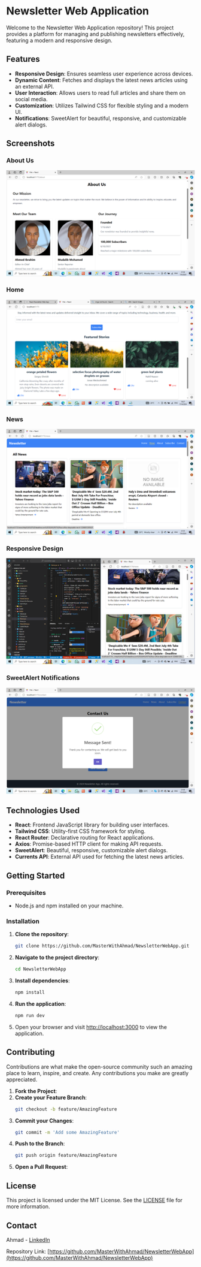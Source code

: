 # Newsletter Web Application

Welcome to the Newsletter Web Application repository! This project provides a platform for managing and publishing newsletters effectively, featuring a modern and responsive design.

## Features

- **Responsive Design**: Ensures seamless user experience across devices.
- **Dynamic Content**: Fetches and displays the latest news articles using an external API.
- **User Interaction**: Allows users to read full articles and share them on social media.
- **Customization**: Utilizes Tailwind CSS for flexible styling and a modern UI.
- **Notifications**: SweetAlert for beautiful, responsive, and customizable alert dialogs.

## Screenshots

### About Us
![About Us](src/screenshots/AboutUs.png)

### Home
![Home](src/screenshots/Home.png)

### News
![News](src/screenshots/News.png)

### Responsive Design
![Responsive Design](src/screenshots/Responsive.png)

### SweetAlert Notifications
![SweetAlert Notifications](src/screenshots/SweetAlert.png)

## Technologies Used

- **React**: Frontend JavaScript library for building user interfaces.
- **Tailwind CSS**: Utility-first CSS framework for styling.
- **React Router**: Declarative routing for React applications.
- **Axios**: Promise-based HTTP client for making API requests.
- **SweetAlert**: Beautiful, responsive, customizable alert dialogs.
- **Currents API**: External API used for fetching the latest news articles.

## Getting Started

### Prerequisites

- Node.js and npm installed on your machine.

### Installation

1. **Clone the repository**:
    ```sh
    git clone https://github.com/MasterWithAhmad/NewsletterWebApp.git
    ```

2. **Navigate to the project directory**:
    ```sh
    cd NewsletterWebApp
    ```

3. **Install dependencies**:
    ```sh
    npm install
    ```

4. **Run the application**:
    ```sh
    npm run dev
    ```


2. Open your browser and visit [http://localhost:3000](http://localhost:3000) to view the application.

## Contributing

Contributions are what make the open-source community such an amazing place to learn, inspire, and create. Any contributions you make are greatly appreciated.

1. **Fork the Project**:
2. **Create your Feature Branch**:
    ```sh
    git checkout -b feature/AmazingFeature
    ```
3. **Commit your Changes**:
    ```sh
    git commit -m 'Add some AmazingFeature'
    ```
4. **Push to the Branch**:
    ```sh
    git push origin feature/AmazingFeature
    ```
5. **Open a Pull Request**:

## License

This project is licensed under the MIT License. See the [LICENSE](LICENSE) file for more information.

## Contact

Ahmad - [LinkedIn](https://www.linkedin.com/in/ahmad-eyhash-9b5a31317?trk=contact-info)

Repository Link: [https://github.com/MasterWithAhmad/NewsletterWebApp](https://github.com/MasterWithAhmad/NewsletterWebApp)
